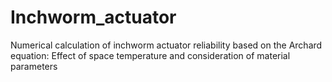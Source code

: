 # Inchworm_actuator
Numerical calculation of inchworm actuator reliability based on the Archard equation: Effect of space temperature and consideration of material parameters
